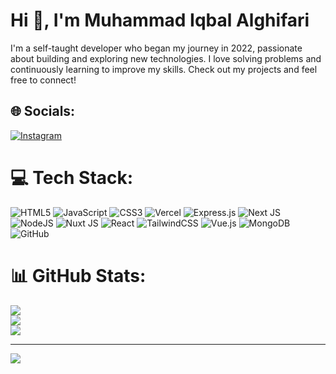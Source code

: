 <h1 align="left">Hi 👋, I'm Muhammad Iqbal Alghifari</h1>

I'm a self-taught developer who began my journey in 2022, passionate about building and exploring new technologies. I love solving problems and continuously learning to improve my skills. Check out my projects and feel free to connect!


## 🌐 Socials:
[![Instagram](https://img.shields.io/badge/Instagram-%23E4405F.svg?logo=Instagram&logoColor=white)](https://instagram.com/iqbaalgifari) 

# 💻 Tech Stack:
![HTML5](https://img.shields.io/badge/html5-%23E34F26.svg?style=plastic&logo=html5&logoColor=white) ![JavaScript](https://img.shields.io/badge/javascript-%23323330.svg?style=plastic&logo=javascript&logoColor=%23F7DF1E) ![CSS3](https://img.shields.io/badge/css3-%231572B6.svg?style=plastic&logo=css3&logoColor=white) ![Vercel](https://img.shields.io/badge/vercel-%23000000.svg?style=plastic&logo=vercel&logoColor=white) ![Express.js](https://img.shields.io/badge/express.js-%23404d59.svg?style=plastic&logo=express&logoColor=%2361DAFB) ![Next JS](https://img.shields.io/badge/Next-black?style=plastic&logo=next.js&logoColor=white) ![NodeJS](https://img.shields.io/badge/node.js-6DA55F?style=plastic&logo=node.js&logoColor=white) ![Nuxt JS](https://img.shields.io/badge/Nuxt-002E3B?style=plastic&logo=nuxt.js&logoColor=#00DC82) ![React](https://img.shields.io/badge/react-%2320232a.svg?style=plastic&logo=react&logoColor=%2361DAFB) ![TailwindCSS](https://img.shields.io/badge/tailwindcss-%2338B2AC.svg?style=plastic&logo=tailwind-css&logoColor=white) ![Vue.js](https://img.shields.io/badge/vue.js-%2335495e.svg?style=plastic&logo=vuedotjs&logoColor=%234FC08D) ![MongoDB](https://img.shields.io/badge/MongoDB-%234ea94b.svg?style=plastic&logo=mongodb&logoColor=white) ![GitHub](https://img.shields.io/badge/github-%23121011.svg?style=plastic&logo=github&logoColor=white)
# 📊 GitHub Stats:
![](https://github-readme-stats.vercel.app/api?username=MuhammadIqbalAlghifari&theme=default&hide_border=false&include_all_commits=true&count_private=false)<br/>
![](https://github-readme-streak-stats.herokuapp.com/?user=MuhammadIqbalAlghifari&theme=default&hide_border=false)<br/>
![](https://github-readme-stats.vercel.app/api/top-langs/?username=MuhammadIqbalAlghifari&theme=default&hide_border=false&include_all_commits=true&count_private=false&layout=compact)

---
[![](https://visitcount.itsvg.in/api?id=MuhammadIqbalAlghifari&icon=0&color=0)](https://visitcount.itsvg.in)

<!-- Proudly created with GPRM ( https://gprm.itsvg.in ) -->
